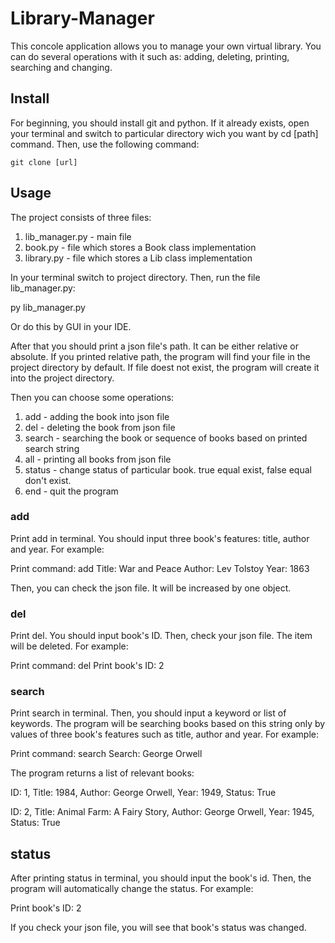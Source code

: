 # Library-Manager

This concole application allows you to manage your own virtual library. You can do several operations with it such as: adding, deleting, printing, searching and changing.

## Install

For beginning, you should install git and python. If it already exists, open your terminal and switch to particular directory wich you want by cd [path] command. Then, use the following command:

`git clone [url]`

## Usage

The project consists of three files: 

1) lib_manager.py - main file
2) book.py - file which stores a Book class implementation
3) library.py - file which stores a Lib class implementation

In your terminal switch to project directory. Then, run the file lib_manager.py:

py lib_manager.py

Or do this by GUI in your IDE.

After that you should print a json file's path. It can be either relative or absolute. If you printed relative path, the program will find your file in the project directory by default. If file doest not exist, the program will create it into the project directory.

Then you can choose some operations:

1) add - adding the book into json file
2) del - deleting the book from json file
3) search - searching the book or sequence of books based on printed search string
4) all - printing all books from json file
5) status - change status of particular book. true equal exist, false equal don't exist.
6) end - quit the program

### add

Print add in terminal. You should input three book's features: title, author and year. For example:

Print command: add
Title: War and Peace
Author: Lev Tolstoy
Year: 1863

Then, you can check the json file. It will be increased by one object.

### del

Print del. You should input book's ID. Then, check your json file. The item will be deleted. For example:

Print command: del
Print book's ID: 2

### search

Print search in terminal. Then, you should input a keyword or list of keywords. The program will be searching books based on this string only by values of three book's features such as title, author and year. For example:

Print command: search
Search: George Orwell

The program returns a list of relevant books:

ID: 1,
Title: 1984,
Author: George Orwell,
Year: 1949,
Status: True


ID: 2,
Title: Animal Farm: A Fairy Story,
Author: George Orwell,
Year: 1945,
Status: True

## status

After printing status in terminal, you should input the book's id. Then, the program will automatically change the status. For example:

Print book's ID: 2

If you check your json file, you will see that book's status was changed.










